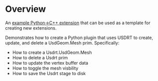 # Overview

An [example Python->C++ extension](http://omniverse-docs.s3-website-us-east-1.amazonaws.com/kit-extension-template-cpp/106.0.1/index.html) that can be used as a template for creating new extensions.

Demonstrates how to create a Python plugin that uses USDRT to create, update, and delete a UsdGeom.Mesh prim. Specifically:
- How to create a Usdrt.UsdGeom.Mesh
- How to delete a Usdrt prim
- How to update the vertex buffer data
- How to toggle the mesh visbility
- How to save the Usdrt stage to disk
